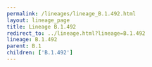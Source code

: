 ```yaml
---
permalink: /lineages/lineage_B.1.492.html
layout: lineage_page
title: Lineage B.1.492
redirect_to: ../lineage.html?lineage=B.1.492
lineage: B.1.492
parent: B.1
children: ['B.1.492']
---
```

